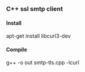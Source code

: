 ### C++ ssl smtp client

#### Install
apt-get install libcurl3-dev

#### Compile
g++ -o out smtp-tls.cpp -lcurl
